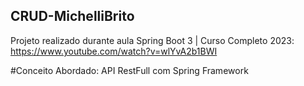 ## CRUD-MichelliBrito

Projeto realizado durante aula Spring Boot 3 | Curso Completo 2023:
https://www.youtube.com/watch?v=wlYvA2b1BWI

#Conceito Abordado:
API RestFull com Spring Framework
